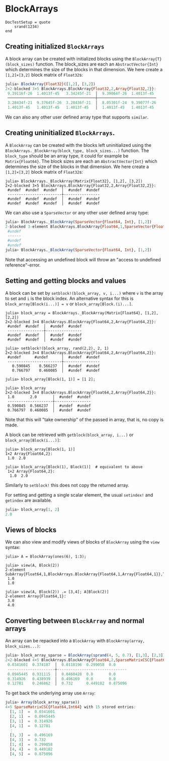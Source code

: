 # BlockArrays

```@meta
DocTestSetup = quote
    srand(1234)
end
```


## Creating initialized `BlockArrays`

A block array can be created with initialized blocks using the `BlockArray{T}(block_sizes)`
function. The block_sizes are each an `AbstractVector{Int}` which determines the size of the blocks in that dimension. We here create a `[1,2]×[3,2]` block matrix of `Float32`s:
```julia
julia> BlockArray{Float32}([1,2], [3,2])
2×2-blocked 3×5 BlockArrays.BlockArray{Float32,2,Array{Float32,2}}:
 9.39116f-26  1.4013f-45   3.34245f-21  │  9.39064f-26  1.4013f-45
 ───────────────────────────────────────┼──────────────────────────
 3.28434f-21  9.37645f-26  3.28436f-21  │  8.05301f-24  9.39077f-26
 1.4013f-45   1.4013f-45   1.4013f-45   │  1.4013f-45   1.4013f-45
```
We can also any other user defined array type that supports `similar`.

## Creating uninitialized `BlockArrays`.

A `BlockArray` can be created with the blocks left uninitialized using the `BlockArrays._BlockArray(block_type, block_sizes...)` function.
The `block_type` should be an array type, it could for example be `Matrix{Float64}`. The block sizes are each an `AbstractVector{Int}` which determines the size of the blocks in that dimension. We here create a `[1,2]×[3,2]` block matrix of `Float32`s:

```jldoctest
julia> BlockArrays._BlockArray(Matrix{Float32}, [1,2], [3,2])
2×2-blocked 3×5 BlockArrays.BlockArray{Float32,2,Array{Float32,2}}:
 #undef  #undef  #undef  │  #undef  #undef
 ------------------------┼----------------
 #undef  #undef  #undef  │  #undef  #undef
 #undef  #undef  #undef  │  #undef  #undef
```

We can also use a `SparseVector` or any other user defined array type:

```jl
julia> BlockArrays._BlockArray(SparseVector{Float64, Int}, [1,2])
2-blocked 3-element BlockArrays.BlockArray{Float64,1,SparseVector{Float64,Int64}}:
 #undef
 ------
 #undef
 #undef
julia> BlockArrays._BlockArray(SparseVector{Float64, Int}, [1,2])
```

Note that accessing an undefined block will throw an "access to undefined reference"-error.

## Setting and getting blocks and values

A block can be set by `setblock!(block_array, v, i...)` where `v` is the array to set and `i` is the block index.
An alternative syntax for this is `block_array[Block(i...)] = v` or
`block_array[Block.(i)...]`.

```jldoctest
julia> block_array = BlockArrays._BlockArray(Matrix{Float64}, [1,2], [2,2])
2×2-blocked 3×4 BlockArrays.BlockArray{Float64,2,Array{Float64,2}}:
 #undef  #undef  │  #undef  #undef
 ----------------┼----------------
 #undef  #undef  │  #undef  #undef
 #undef  #undef  │  #undef  #undef

julia> setblock!(block_array, rand(2,2), 2, 1)
2×2-blocked 3×4 BlockArrays.BlockArray{Float64,2,Array{Float64,2}}:
 #undef      #undef      │  #undef  #undef
 ------------------------┼----------------
   0.590845    0.566237  │  #undef  #undef
   0.766797    0.460085  │  #undef  #undef

julia> block_array[Block(1, 1)] = [1 2];

julia> block_array
2×2-blocked 3×4 BlockArrays.BlockArray{Float64,2,Array{Float64,2}}:
 1.0       2.0       │  #undef  #undef
 --------------------┼----------------
 0.590845  0.566237  │  #undef  #undef
 0.766797  0.460085  │  #undef  #undef
```

Note that this will "take ownership" of the passed in array, that is, no copy is made.

A block can be retrieved with `getblock(block_array, i...)` or `block_array[Block(i...)]`:

```jldoctest
julia> block_array[Block(1, 1)]
1×2 Array{Float64,2}:
 1.0  2.0

julia> block_array[Block(1), Block(1)]  # equivalent to above
 1×2 Array{Float64,2}:
  1.0  2.0
```

Similarly to `setblock!` this does not copy the returned array.

For setting and getting a single scalar element, the usual `setindex!` and `getindex` are available.

```jl
julia> block_array[1, 2]
2.0
```

## Views of blocks

We can also view and modify views of blocks of `BlockArray` using the `view` syntax:
```jldoctest
julia> A = BlockArray(ones(6), 1:3);

julia> view(A, Block(2))
2-element SubArray{Float64,1,BlockArrays.BlockArray{Float64,1,Array{Float64,1}},Tuple{BlockArrays.BlockSlice},false}:
 1.0
 1.0

julia> view(A, Block(2)) .= [3,4]; A[Block(2)]
2-element Array{Float64,1}:
 3.0
 4.0
```



## Converting between `BlockArray` and normal arrays

An array can be repacked into a `BlockArray` with `BlockArray(array, block_sizes...)`:

```jl
julia> block_array_sparse = BlockArray(sprand(4, 5, 0.7), [1,3], [2,3])
2×2-blocked 4×5 BlockArrays.BlockArray{Float64,2,SparseMatrixCSC{Float64,Int64}}:
 0.0341601  0.374187  │  0.0118196  0.299058  0.0     
 ---------------------┼-------------------------------
 0.0945445  0.931115  │  0.0460428  0.0       0.0     
 0.314926   0.438939  │  0.496169   0.0       0.0     
 0.12781    0.246862  │  0.732      0.449182  0.875096
```

To get back the underlying array use `Array`:

```jl
julia> Array(block_array_sparse))
4×5 SparseMatrixCSC{Float64,Int64} with 15 stored entries:
  [1, 1]  =  0.0341601
  [2, 1]  =  0.0945445
  [3, 1]  =  0.314926
  [4, 1]  =  0.12781
  ⋮
  [3, 3]  =  0.496169
  [4, 3]  =  0.732
  [1, 4]  =  0.299058
  [4, 4]  =  0.449182
  [4, 5]  =  0.875096
```
